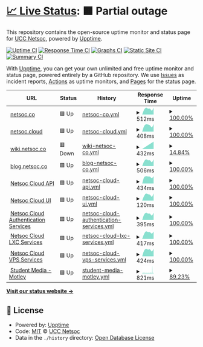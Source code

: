 # [📈 Live Status](https://status1.netsoc.co): <!--live status--> **🟧 Partial outage**

This repository contains the open-source uptime monitor and status page for [UCC Netsoc](http://netsoc.co/), powered by [Upptime](https://github.com/upptime/upptime).

[![Uptime CI](https://github.com/uccnetsoc/upptime/workflows/Uptime%20CI/badge.svg)](https://github.com/uccnetsoc/upptime/actions?query=workflow%3A%22Uptime+CI%22)
[![Response Time CI](https://github.com/uccnetsoc/upptime/workflows/Response%20Time%20CI/badge.svg)](https://github.com/uccnetsoc/upptime/actions?query=workflow%3A%22Response+Time+CI%22)
[![Graphs CI](https://github.com/uccnetsoc/upptime/workflows/Graphs%20CI/badge.svg)](https://github.com/uccnetsoc/upptime/actions?query=workflow%3A%22Graphs+CI%22)
[![Static Site CI](https://github.com/uccnetsoc/upptime/workflows/Static%20Site%20CI/badge.svg)](https://github.com/uccnetsoc/upptime/actions?query=workflow%3A%22Static+Site+CI%22)
[![Summary CI](https://github.com/uccnetsoc/upptime/workflows/Summary%20CI/badge.svg)](https://github.com/uccnetsoc/upptime/actions?query=workflow%3A%22Summary+CI%22)

With [Upptime](https://upptime.js.org), you can get your own unlimited and free uptime monitor and status page, powered entirely by a GitHub repository. We use [Issues](https://github.com/uccnetsoc/upptime/issues) as incident reports, [Actions](https://github.com/uccnetsoc/upptime/actions) as uptime monitors, and [Pages](https://status1.netsoc.co) for the status page.

<!--start: status pages-->
<!-- This summary is generated by Upptime (https://github.com/upptime/upptime) -->
<!-- Do not edit this manually, your changes will be overwritten -->
<!-- prettier-ignore -->
| URL | Status | History | Response Time | Uptime |
| --- | ------ | ------- | ------------- | ------ |
| <img alt="" src="https://icons.duckduckgo.com/ip3/netsoc.co.ico" height="13"> [netsoc.co](https://netsoc.co) | 🟩 Up | [netsoc-co.yml](https://github.com/UCCNetsoc/upptime/commits/HEAD/history/netsoc-co.yml) | <details><summary><img alt="Response time graph" src="./graphs/netsoc-co/response-time-week.png" height="20"> 512ms</summary><br><a href="https://status.netsoc.co/history/netsoc-co"><img alt="Response time 467" src="https://img.shields.io/endpoint?url=https%3A%2F%2Fraw.githubusercontent.com%2FUCCNetsoc%2Fupptime%2FHEAD%2Fapi%2Fnetsoc-co%2Fresponse-time.json"></a><br><a href="https://status.netsoc.co/history/netsoc-co"><img alt="24-hour response time 613" src="https://img.shields.io/endpoint?url=https%3A%2F%2Fraw.githubusercontent.com%2FUCCNetsoc%2Fupptime%2FHEAD%2Fapi%2Fnetsoc-co%2Fresponse-time-day.json"></a><br><a href="https://status.netsoc.co/history/netsoc-co"><img alt="7-day response time 512" src="https://img.shields.io/endpoint?url=https%3A%2F%2Fraw.githubusercontent.com%2FUCCNetsoc%2Fupptime%2FHEAD%2Fapi%2Fnetsoc-co%2Fresponse-time-week.json"></a><br><a href="https://status.netsoc.co/history/netsoc-co"><img alt="30-day response time 449" src="https://img.shields.io/endpoint?url=https%3A%2F%2Fraw.githubusercontent.com%2FUCCNetsoc%2Fupptime%2FHEAD%2Fapi%2Fnetsoc-co%2Fresponse-time-month.json"></a><br><a href="https://status.netsoc.co/history/netsoc-co"><img alt="1-year response time 453" src="https://img.shields.io/endpoint?url=https%3A%2F%2Fraw.githubusercontent.com%2FUCCNetsoc%2Fupptime%2FHEAD%2Fapi%2Fnetsoc-co%2Fresponse-time-year.json"></a></details> | <details><summary><a href="https://status.netsoc.co/history/netsoc-co">100.00%</a></summary><a href="https://status.netsoc.co/history/netsoc-co"><img alt="All-time uptime 99.98%" src="https://img.shields.io/endpoint?url=https%3A%2F%2Fraw.githubusercontent.com%2FUCCNetsoc%2Fupptime%2FHEAD%2Fapi%2Fnetsoc-co%2Fuptime.json"></a><br><a href="https://status.netsoc.co/history/netsoc-co"><img alt="24-hour uptime 100.00%" src="https://img.shields.io/endpoint?url=https%3A%2F%2Fraw.githubusercontent.com%2FUCCNetsoc%2Fupptime%2FHEAD%2Fapi%2Fnetsoc-co%2Fuptime-day.json"></a><br><a href="https://status.netsoc.co/history/netsoc-co"><img alt="7-day uptime 100.00%" src="https://img.shields.io/endpoint?url=https%3A%2F%2Fraw.githubusercontent.com%2FUCCNetsoc%2Fupptime%2FHEAD%2Fapi%2Fnetsoc-co%2Fuptime-week.json"></a><br><a href="https://status.netsoc.co/history/netsoc-co"><img alt="30-day uptime 100.00%" src="https://img.shields.io/endpoint?url=https%3A%2F%2Fraw.githubusercontent.com%2FUCCNetsoc%2Fupptime%2FHEAD%2Fapi%2Fnetsoc-co%2Fuptime-month.json"></a><br><a href="https://status.netsoc.co/history/netsoc-co"><img alt="1-year uptime 100.00%" src="https://img.shields.io/endpoint?url=https%3A%2F%2Fraw.githubusercontent.com%2FUCCNetsoc%2Fupptime%2FHEAD%2Fapi%2Fnetsoc-co%2Fuptime-year.json"></a></details>
| <img alt="" src="https://icons.duckduckgo.com/ip3/netsoc.cloud.ico" height="13"> [netsoc.cloud](https://netsoc.cloud) | 🟩 Up | [netsoc-cloud.yml](https://github.com/UCCNetsoc/upptime/commits/HEAD/history/netsoc-cloud.yml) | <details><summary><img alt="Response time graph" src="./graphs/netsoc-cloud/response-time-week.png" height="20"> 408ms</summary><br><a href="https://status.netsoc.co/history/netsoc-cloud"><img alt="Response time 424" src="https://img.shields.io/endpoint?url=https%3A%2F%2Fraw.githubusercontent.com%2FUCCNetsoc%2Fupptime%2FHEAD%2Fapi%2Fnetsoc-cloud%2Fresponse-time.json"></a><br><a href="https://status.netsoc.co/history/netsoc-cloud"><img alt="24-hour response time 479" src="https://img.shields.io/endpoint?url=https%3A%2F%2Fraw.githubusercontent.com%2FUCCNetsoc%2Fupptime%2FHEAD%2Fapi%2Fnetsoc-cloud%2Fresponse-time-day.json"></a><br><a href="https://status.netsoc.co/history/netsoc-cloud"><img alt="7-day response time 408" src="https://img.shields.io/endpoint?url=https%3A%2F%2Fraw.githubusercontent.com%2FUCCNetsoc%2Fupptime%2FHEAD%2Fapi%2Fnetsoc-cloud%2Fresponse-time-week.json"></a><br><a href="https://status.netsoc.co/history/netsoc-cloud"><img alt="30-day response time 668" src="https://img.shields.io/endpoint?url=https%3A%2F%2Fraw.githubusercontent.com%2FUCCNetsoc%2Fupptime%2FHEAD%2Fapi%2Fnetsoc-cloud%2Fresponse-time-month.json"></a><br><a href="https://status.netsoc.co/history/netsoc-cloud"><img alt="1-year response time 440" src="https://img.shields.io/endpoint?url=https%3A%2F%2Fraw.githubusercontent.com%2FUCCNetsoc%2Fupptime%2FHEAD%2Fapi%2Fnetsoc-cloud%2Fresponse-time-year.json"></a></details> | <details><summary><a href="https://status.netsoc.co/history/netsoc-cloud">100.00%</a></summary><a href="https://status.netsoc.co/history/netsoc-cloud"><img alt="All-time uptime 99.98%" src="https://img.shields.io/endpoint?url=https%3A%2F%2Fraw.githubusercontent.com%2FUCCNetsoc%2Fupptime%2FHEAD%2Fapi%2Fnetsoc-cloud%2Fuptime.json"></a><br><a href="https://status.netsoc.co/history/netsoc-cloud"><img alt="24-hour uptime 100.00%" src="https://img.shields.io/endpoint?url=https%3A%2F%2Fraw.githubusercontent.com%2FUCCNetsoc%2Fupptime%2FHEAD%2Fapi%2Fnetsoc-cloud%2Fuptime-day.json"></a><br><a href="https://status.netsoc.co/history/netsoc-cloud"><img alt="7-day uptime 100.00%" src="https://img.shields.io/endpoint?url=https%3A%2F%2Fraw.githubusercontent.com%2FUCCNetsoc%2Fupptime%2FHEAD%2Fapi%2Fnetsoc-cloud%2Fuptime-week.json"></a><br><a href="https://status.netsoc.co/history/netsoc-cloud"><img alt="30-day uptime 100.00%" src="https://img.shields.io/endpoint?url=https%3A%2F%2Fraw.githubusercontent.com%2FUCCNetsoc%2Fupptime%2FHEAD%2Fapi%2Fnetsoc-cloud%2Fuptime-month.json"></a><br><a href="https://status.netsoc.co/history/netsoc-cloud"><img alt="1-year uptime 100.00%" src="https://img.shields.io/endpoint?url=https%3A%2F%2Fraw.githubusercontent.com%2FUCCNetsoc%2Fupptime%2FHEAD%2Fapi%2Fnetsoc-cloud%2Fuptime-year.json"></a></details>
| <img alt="" src="https://icons.duckduckgo.com/ip3/wiki.netsoc.co.ico" height="13"> [wiki.netsoc.co](https://wiki.netsoc.co) | 🟥 Down | [wiki-netsoc-co.yml](https://github.com/UCCNetsoc/upptime/commits/HEAD/history/wiki-netsoc-co.yml) | <details><summary><img alt="Response time graph" src="./graphs/wiki-netsoc-co/response-time-week.png" height="20"> 432ms</summary><br><a href="https://status.netsoc.co/history/wiki-netsoc-co"><img alt="Response time 464" src="https://img.shields.io/endpoint?url=https%3A%2F%2Fraw.githubusercontent.com%2FUCCNetsoc%2Fupptime%2FHEAD%2Fapi%2Fwiki-netsoc-co%2Fresponse-time.json"></a><br><a href="https://status.netsoc.co/history/wiki-netsoc-co"><img alt="24-hour response time 0" src="https://img.shields.io/endpoint?url=https%3A%2F%2Fraw.githubusercontent.com%2FUCCNetsoc%2Fupptime%2FHEAD%2Fapi%2Fwiki-netsoc-co%2Fresponse-time-day.json"></a><br><a href="https://status.netsoc.co/history/wiki-netsoc-co"><img alt="7-day response time 432" src="https://img.shields.io/endpoint?url=https%3A%2F%2Fraw.githubusercontent.com%2FUCCNetsoc%2Fupptime%2FHEAD%2Fapi%2Fwiki-netsoc-co%2Fresponse-time-week.json"></a><br><a href="https://status.netsoc.co/history/wiki-netsoc-co"><img alt="30-day response time 447" src="https://img.shields.io/endpoint?url=https%3A%2F%2Fraw.githubusercontent.com%2FUCCNetsoc%2Fupptime%2FHEAD%2Fapi%2Fwiki-netsoc-co%2Fresponse-time-month.json"></a><br><a href="https://status.netsoc.co/history/wiki-netsoc-co"><img alt="1-year response time 458" src="https://img.shields.io/endpoint?url=https%3A%2F%2Fraw.githubusercontent.com%2FUCCNetsoc%2Fupptime%2FHEAD%2Fapi%2Fwiki-netsoc-co%2Fresponse-time-year.json"></a></details> | <details><summary><a href="https://status.netsoc.co/history/wiki-netsoc-co">14.84%</a></summary><a href="https://status.netsoc.co/history/wiki-netsoc-co"><img alt="All-time uptime 85.09%" src="https://img.shields.io/endpoint?url=https%3A%2F%2Fraw.githubusercontent.com%2FUCCNetsoc%2Fupptime%2FHEAD%2Fapi%2Fwiki-netsoc-co%2Fuptime.json"></a><br><a href="https://status.netsoc.co/history/wiki-netsoc-co"><img alt="24-hour uptime 0.00%" src="https://img.shields.io/endpoint?url=https%3A%2F%2Fraw.githubusercontent.com%2FUCCNetsoc%2Fupptime%2FHEAD%2Fapi%2Fwiki-netsoc-co%2Fuptime-day.json"></a><br><a href="https://status.netsoc.co/history/wiki-netsoc-co"><img alt="7-day uptime 14.84%" src="https://img.shields.io/endpoint?url=https%3A%2F%2Fraw.githubusercontent.com%2FUCCNetsoc%2Fupptime%2FHEAD%2Fapi%2Fwiki-netsoc-co%2Fuptime-week.json"></a><br><a href="https://status.netsoc.co/history/wiki-netsoc-co"><img alt="30-day uptime 67.80%" src="https://img.shields.io/endpoint?url=https%3A%2F%2Fraw.githubusercontent.com%2FUCCNetsoc%2Fupptime%2FHEAD%2Fapi%2Fwiki-netsoc-co%2Fuptime-month.json"></a><br><a href="https://status.netsoc.co/history/wiki-netsoc-co"><img alt="1-year uptime 76.94%" src="https://img.shields.io/endpoint?url=https%3A%2F%2Fraw.githubusercontent.com%2FUCCNetsoc%2Fupptime%2FHEAD%2Fapi%2Fwiki-netsoc-co%2Fuptime-year.json"></a></details>
| <img alt="" src="https://icons.duckduckgo.com/ip3/blog.netsoc.co.ico" height="13"> [blog.netsoc.co](https://blog.netsoc.co) | 🟩 Up | [blog-netsoc-co.yml](https://github.com/UCCNetsoc/upptime/commits/HEAD/history/blog-netsoc-co.yml) | <details><summary><img alt="Response time graph" src="./graphs/blog-netsoc-co/response-time-week.png" height="20"> 506ms</summary><br><a href="https://status.netsoc.co/history/blog-netsoc-co"><img alt="Response time 770" src="https://img.shields.io/endpoint?url=https%3A%2F%2Fraw.githubusercontent.com%2FUCCNetsoc%2Fupptime%2FHEAD%2Fapi%2Fblog-netsoc-co%2Fresponse-time.json"></a><br><a href="https://status.netsoc.co/history/blog-netsoc-co"><img alt="24-hour response time 601" src="https://img.shields.io/endpoint?url=https%3A%2F%2Fraw.githubusercontent.com%2FUCCNetsoc%2Fupptime%2FHEAD%2Fapi%2Fblog-netsoc-co%2Fresponse-time-day.json"></a><br><a href="https://status.netsoc.co/history/blog-netsoc-co"><img alt="7-day response time 506" src="https://img.shields.io/endpoint?url=https%3A%2F%2Fraw.githubusercontent.com%2FUCCNetsoc%2Fupptime%2FHEAD%2Fapi%2Fblog-netsoc-co%2Fresponse-time-week.json"></a><br><a href="https://status.netsoc.co/history/blog-netsoc-co"><img alt="30-day response time 454" src="https://img.shields.io/endpoint?url=https%3A%2F%2Fraw.githubusercontent.com%2FUCCNetsoc%2Fupptime%2FHEAD%2Fapi%2Fblog-netsoc-co%2Fresponse-time-month.json"></a><br><a href="https://status.netsoc.co/history/blog-netsoc-co"><img alt="1-year response time 832" src="https://img.shields.io/endpoint?url=https%3A%2F%2Fraw.githubusercontent.com%2FUCCNetsoc%2Fupptime%2FHEAD%2Fapi%2Fblog-netsoc-co%2Fresponse-time-year.json"></a></details> | <details><summary><a href="https://status.netsoc.co/history/blog-netsoc-co">100.00%</a></summary><a href="https://status.netsoc.co/history/blog-netsoc-co"><img alt="All-time uptime 93.77%" src="https://img.shields.io/endpoint?url=https%3A%2F%2Fraw.githubusercontent.com%2FUCCNetsoc%2Fupptime%2FHEAD%2Fapi%2Fblog-netsoc-co%2Fuptime.json"></a><br><a href="https://status.netsoc.co/history/blog-netsoc-co"><img alt="24-hour uptime 100.00%" src="https://img.shields.io/endpoint?url=https%3A%2F%2Fraw.githubusercontent.com%2FUCCNetsoc%2Fupptime%2FHEAD%2Fapi%2Fblog-netsoc-co%2Fuptime-day.json"></a><br><a href="https://status.netsoc.co/history/blog-netsoc-co"><img alt="7-day uptime 100.00%" src="https://img.shields.io/endpoint?url=https%3A%2F%2Fraw.githubusercontent.com%2FUCCNetsoc%2Fupptime%2FHEAD%2Fapi%2Fblog-netsoc-co%2Fuptime-week.json"></a><br><a href="https://status.netsoc.co/history/blog-netsoc-co"><img alt="30-day uptime 100.00%" src="https://img.shields.io/endpoint?url=https%3A%2F%2Fraw.githubusercontent.com%2FUCCNetsoc%2Fupptime%2FHEAD%2Fapi%2Fblog-netsoc-co%2Fuptime-month.json"></a><br><a href="https://status.netsoc.co/history/blog-netsoc-co"><img alt="1-year uptime 89.31%" src="https://img.shields.io/endpoint?url=https%3A%2F%2Fraw.githubusercontent.com%2FUCCNetsoc%2Fupptime%2FHEAD%2Fapi%2Fblog-netsoc-co%2Fuptime-year.json"></a></details>
| <img alt="" src="https://icons.duckduckgo.com/ip3/api.netsoc.cloud.ico" height="13"> [Netsoc Cloud API](https://api.netsoc.cloud/docs) | 🟩 Up | [netsoc-cloud-api.yml](https://github.com/UCCNetsoc/upptime/commits/HEAD/history/netsoc-cloud-api.yml) | <details><summary><img alt="Response time graph" src="./graphs/netsoc-cloud-api/response-time-week.png" height="20"> 434ms</summary><br><a href="https://status.netsoc.co/history/netsoc-cloud-api"><img alt="Response time 401" src="https://img.shields.io/endpoint?url=https%3A%2F%2Fraw.githubusercontent.com%2FUCCNetsoc%2Fupptime%2FHEAD%2Fapi%2Fnetsoc-cloud-api%2Fresponse-time.json"></a><br><a href="https://status.netsoc.co/history/netsoc-cloud-api"><img alt="24-hour response time 471" src="https://img.shields.io/endpoint?url=https%3A%2F%2Fraw.githubusercontent.com%2FUCCNetsoc%2Fupptime%2FHEAD%2Fapi%2Fnetsoc-cloud-api%2Fresponse-time-day.json"></a><br><a href="https://status.netsoc.co/history/netsoc-cloud-api"><img alt="7-day response time 434" src="https://img.shields.io/endpoint?url=https%3A%2F%2Fraw.githubusercontent.com%2FUCCNetsoc%2Fupptime%2FHEAD%2Fapi%2Fnetsoc-cloud-api%2Fresponse-time-week.json"></a><br><a href="https://status.netsoc.co/history/netsoc-cloud-api"><img alt="30-day response time 384" src="https://img.shields.io/endpoint?url=https%3A%2F%2Fraw.githubusercontent.com%2FUCCNetsoc%2Fupptime%2FHEAD%2Fapi%2Fnetsoc-cloud-api%2Fresponse-time-month.json"></a><br><a href="https://status.netsoc.co/history/netsoc-cloud-api"><img alt="1-year response time 399" src="https://img.shields.io/endpoint?url=https%3A%2F%2Fraw.githubusercontent.com%2FUCCNetsoc%2Fupptime%2FHEAD%2Fapi%2Fnetsoc-cloud-api%2Fresponse-time-year.json"></a></details> | <details><summary><a href="https://status.netsoc.co/history/netsoc-cloud-api">100.00%</a></summary><a href="https://status.netsoc.co/history/netsoc-cloud-api"><img alt="All-time uptime 99.69%" src="https://img.shields.io/endpoint?url=https%3A%2F%2Fraw.githubusercontent.com%2FUCCNetsoc%2Fupptime%2FHEAD%2Fapi%2Fnetsoc-cloud-api%2Fuptime.json"></a><br><a href="https://status.netsoc.co/history/netsoc-cloud-api"><img alt="24-hour uptime 100.00%" src="https://img.shields.io/endpoint?url=https%3A%2F%2Fraw.githubusercontent.com%2FUCCNetsoc%2Fupptime%2FHEAD%2Fapi%2Fnetsoc-cloud-api%2Fuptime-day.json"></a><br><a href="https://status.netsoc.co/history/netsoc-cloud-api"><img alt="7-day uptime 100.00%" src="https://img.shields.io/endpoint?url=https%3A%2F%2Fraw.githubusercontent.com%2FUCCNetsoc%2Fupptime%2FHEAD%2Fapi%2Fnetsoc-cloud-api%2Fuptime-week.json"></a><br><a href="https://status.netsoc.co/history/netsoc-cloud-api"><img alt="30-day uptime 100.00%" src="https://img.shields.io/endpoint?url=https%3A%2F%2Fraw.githubusercontent.com%2FUCCNetsoc%2Fupptime%2FHEAD%2Fapi%2Fnetsoc-cloud-api%2Fuptime-month.json"></a><br><a href="https://status.netsoc.co/history/netsoc-cloud-api"><img alt="1-year uptime 99.49%" src="https://img.shields.io/endpoint?url=https%3A%2F%2Fraw.githubusercontent.com%2FUCCNetsoc%2Fupptime%2FHEAD%2Fapi%2Fnetsoc-cloud-api%2Fuptime-year.json"></a></details>
| <img alt="" src="https://icons.duckduckgo.com/ip3/netsoc.cloud.ico" height="13"> [Netsoc Cloud UI](https://netsoc.cloud) | 🟩 Up | [netsoc-cloud-ui.yml](https://github.com/UCCNetsoc/upptime/commits/HEAD/history/netsoc-cloud-ui.yml) | <details><summary><img alt="Response time graph" src="./graphs/netsoc-cloud-ui/response-time-week.png" height="20"> 120ms</summary><br><a href="https://status.netsoc.co/history/netsoc-cloud-ui"><img alt="Response time 115" src="https://img.shields.io/endpoint?url=https%3A%2F%2Fraw.githubusercontent.com%2FUCCNetsoc%2Fupptime%2FHEAD%2Fapi%2Fnetsoc-cloud-ui%2Fresponse-time.json"></a><br><a href="https://status.netsoc.co/history/netsoc-cloud-ui"><img alt="24-hour response time 145" src="https://img.shields.io/endpoint?url=https%3A%2F%2Fraw.githubusercontent.com%2FUCCNetsoc%2Fupptime%2FHEAD%2Fapi%2Fnetsoc-cloud-ui%2Fresponse-time-day.json"></a><br><a href="https://status.netsoc.co/history/netsoc-cloud-ui"><img alt="7-day response time 120" src="https://img.shields.io/endpoint?url=https%3A%2F%2Fraw.githubusercontent.com%2FUCCNetsoc%2Fupptime%2FHEAD%2Fapi%2Fnetsoc-cloud-ui%2Fresponse-time-week.json"></a><br><a href="https://status.netsoc.co/history/netsoc-cloud-ui"><img alt="30-day response time 161" src="https://img.shields.io/endpoint?url=https%3A%2F%2Fraw.githubusercontent.com%2FUCCNetsoc%2Fupptime%2FHEAD%2Fapi%2Fnetsoc-cloud-ui%2Fresponse-time-month.json"></a><br><a href="https://status.netsoc.co/history/netsoc-cloud-ui"><img alt="1-year response time 116" src="https://img.shields.io/endpoint?url=https%3A%2F%2Fraw.githubusercontent.com%2FUCCNetsoc%2Fupptime%2FHEAD%2Fapi%2Fnetsoc-cloud-ui%2Fresponse-time-year.json"></a></details> | <details><summary><a href="https://status.netsoc.co/history/netsoc-cloud-ui">100.00%</a></summary><a href="https://status.netsoc.co/history/netsoc-cloud-ui"><img alt="All-time uptime 99.98%" src="https://img.shields.io/endpoint?url=https%3A%2F%2Fraw.githubusercontent.com%2FUCCNetsoc%2Fupptime%2FHEAD%2Fapi%2Fnetsoc-cloud-ui%2Fuptime.json"></a><br><a href="https://status.netsoc.co/history/netsoc-cloud-ui"><img alt="24-hour uptime 100.00%" src="https://img.shields.io/endpoint?url=https%3A%2F%2Fraw.githubusercontent.com%2FUCCNetsoc%2Fupptime%2FHEAD%2Fapi%2Fnetsoc-cloud-ui%2Fuptime-day.json"></a><br><a href="https://status.netsoc.co/history/netsoc-cloud-ui"><img alt="7-day uptime 100.00%" src="https://img.shields.io/endpoint?url=https%3A%2F%2Fraw.githubusercontent.com%2FUCCNetsoc%2Fupptime%2FHEAD%2Fapi%2Fnetsoc-cloud-ui%2Fuptime-week.json"></a><br><a href="https://status.netsoc.co/history/netsoc-cloud-ui"><img alt="30-day uptime 100.00%" src="https://img.shields.io/endpoint?url=https%3A%2F%2Fraw.githubusercontent.com%2FUCCNetsoc%2Fupptime%2FHEAD%2Fapi%2Fnetsoc-cloud-ui%2Fuptime-month.json"></a><br><a href="https://status.netsoc.co/history/netsoc-cloud-ui"><img alt="1-year uptime 100.00%" src="https://img.shields.io/endpoint?url=https%3A%2F%2Fraw.githubusercontent.com%2FUCCNetsoc%2Fupptime%2FHEAD%2Fapi%2Fnetsoc-cloud-ui%2Fuptime-year.json"></a></details>
| <img alt="" src="https://icons.duckduckgo.com/ip3/keycloak.netsoc.co.ico" height="13"> [Netsoc Cloud Authentication Services](https://keycloak.netsoc.co) | 🟩 Up | [netsoc-cloud-authentication-services.yml](https://github.com/UCCNetsoc/upptime/commits/HEAD/history/netsoc-cloud-authentication-services.yml) | <details><summary><img alt="Response time graph" src="./graphs/netsoc-cloud-authentication-services/response-time-week.png" height="20"> 395ms</summary><br><a href="https://status.netsoc.co/history/netsoc-cloud-authentication-services"><img alt="Response time 392" src="https://img.shields.io/endpoint?url=https%3A%2F%2Fraw.githubusercontent.com%2FUCCNetsoc%2Fupptime%2FHEAD%2Fapi%2Fnetsoc-cloud-authentication-services%2Fresponse-time.json"></a><br><a href="https://status.netsoc.co/history/netsoc-cloud-authentication-services"><img alt="24-hour response time 463" src="https://img.shields.io/endpoint?url=https%3A%2F%2Fraw.githubusercontent.com%2FUCCNetsoc%2Fupptime%2FHEAD%2Fapi%2Fnetsoc-cloud-authentication-services%2Fresponse-time-day.json"></a><br><a href="https://status.netsoc.co/history/netsoc-cloud-authentication-services"><img alt="7-day response time 395" src="https://img.shields.io/endpoint?url=https%3A%2F%2Fraw.githubusercontent.com%2FUCCNetsoc%2Fupptime%2FHEAD%2Fapi%2Fnetsoc-cloud-authentication-services%2Fresponse-time-week.json"></a><br><a href="https://status.netsoc.co/history/netsoc-cloud-authentication-services"><img alt="30-day response time 355" src="https://img.shields.io/endpoint?url=https%3A%2F%2Fraw.githubusercontent.com%2FUCCNetsoc%2Fupptime%2FHEAD%2Fapi%2Fnetsoc-cloud-authentication-services%2Fresponse-time-month.json"></a><br><a href="https://status.netsoc.co/history/netsoc-cloud-authentication-services"><img alt="1-year response time 396" src="https://img.shields.io/endpoint?url=https%3A%2F%2Fraw.githubusercontent.com%2FUCCNetsoc%2Fupptime%2FHEAD%2Fapi%2Fnetsoc-cloud-authentication-services%2Fresponse-time-year.json"></a></details> | <details><summary><a href="https://status.netsoc.co/history/netsoc-cloud-authentication-services">100.00%</a></summary><a href="https://status.netsoc.co/history/netsoc-cloud-authentication-services"><img alt="All-time uptime 99.34%" src="https://img.shields.io/endpoint?url=https%3A%2F%2Fraw.githubusercontent.com%2FUCCNetsoc%2Fupptime%2FHEAD%2Fapi%2Fnetsoc-cloud-authentication-services%2Fuptime.json"></a><br><a href="https://status.netsoc.co/history/netsoc-cloud-authentication-services"><img alt="24-hour uptime 100.00%" src="https://img.shields.io/endpoint?url=https%3A%2F%2Fraw.githubusercontent.com%2FUCCNetsoc%2Fupptime%2FHEAD%2Fapi%2Fnetsoc-cloud-authentication-services%2Fuptime-day.json"></a><br><a href="https://status.netsoc.co/history/netsoc-cloud-authentication-services"><img alt="7-day uptime 100.00%" src="https://img.shields.io/endpoint?url=https%3A%2F%2Fraw.githubusercontent.com%2FUCCNetsoc%2Fupptime%2FHEAD%2Fapi%2Fnetsoc-cloud-authentication-services%2Fuptime-week.json"></a><br><a href="https://status.netsoc.co/history/netsoc-cloud-authentication-services"><img alt="30-day uptime 99.61%" src="https://img.shields.io/endpoint?url=https%3A%2F%2Fraw.githubusercontent.com%2FUCCNetsoc%2Fupptime%2FHEAD%2Fapi%2Fnetsoc-cloud-authentication-services%2Fuptime-month.json"></a><br><a href="https://status.netsoc.co/history/netsoc-cloud-authentication-services"><img alt="1-year uptime 98.91%" src="https://img.shields.io/endpoint?url=https%3A%2F%2Fraw.githubusercontent.com%2FUCCNetsoc%2Fupptime%2FHEAD%2Fapi%2Fnetsoc-cloud-authentication-services%2Fuptime-year.json"></a></details>
| <img alt="" src="https://icons.duckduckgo.com/ip3/whoami-lxc-thomas-container.netsoc.cloud.ico" height="13"> [Netsoc Cloud LXC Services](https://whoami-lxc-thomas-container.netsoc.cloud) | 🟩 Up | [netsoc-cloud-lxc-services.yml](https://github.com/UCCNetsoc/upptime/commits/HEAD/history/netsoc-cloud-lxc-services.yml) | <details><summary><img alt="Response time graph" src="./graphs/netsoc-cloud-lxc-services/response-time-week.png" height="20"> 417ms</summary><br><a href="https://status.netsoc.co/history/netsoc-cloud-lxc-services"><img alt="Response time 507" src="https://img.shields.io/endpoint?url=https%3A%2F%2Fraw.githubusercontent.com%2FUCCNetsoc%2Fupptime%2FHEAD%2Fapi%2Fnetsoc-cloud-lxc-services%2Fresponse-time.json"></a><br><a href="https://status.netsoc.co/history/netsoc-cloud-lxc-services"><img alt="24-hour response time 469" src="https://img.shields.io/endpoint?url=https%3A%2F%2Fraw.githubusercontent.com%2FUCCNetsoc%2Fupptime%2FHEAD%2Fapi%2Fnetsoc-cloud-lxc-services%2Fresponse-time-day.json"></a><br><a href="https://status.netsoc.co/history/netsoc-cloud-lxc-services"><img alt="7-day response time 417" src="https://img.shields.io/endpoint?url=https%3A%2F%2Fraw.githubusercontent.com%2FUCCNetsoc%2Fupptime%2FHEAD%2Fapi%2Fnetsoc-cloud-lxc-services%2Fresponse-time-week.json"></a><br><a href="https://status.netsoc.co/history/netsoc-cloud-lxc-services"><img alt="30-day response time 390" src="https://img.shields.io/endpoint?url=https%3A%2F%2Fraw.githubusercontent.com%2FUCCNetsoc%2Fupptime%2FHEAD%2Fapi%2Fnetsoc-cloud-lxc-services%2Fresponse-time-month.json"></a><br><a href="https://status.netsoc.co/history/netsoc-cloud-lxc-services"><img alt="1-year response time 539" src="https://img.shields.io/endpoint?url=https%3A%2F%2Fraw.githubusercontent.com%2FUCCNetsoc%2Fupptime%2FHEAD%2Fapi%2Fnetsoc-cloud-lxc-services%2Fresponse-time-year.json"></a></details> | <details><summary><a href="https://status.netsoc.co/history/netsoc-cloud-lxc-services">100.00%</a></summary><a href="https://status.netsoc.co/history/netsoc-cloud-lxc-services"><img alt="All-time uptime 96.29%" src="https://img.shields.io/endpoint?url=https%3A%2F%2Fraw.githubusercontent.com%2FUCCNetsoc%2Fupptime%2FHEAD%2Fapi%2Fnetsoc-cloud-lxc-services%2Fuptime.json"></a><br><a href="https://status.netsoc.co/history/netsoc-cloud-lxc-services"><img alt="24-hour uptime 100.00%" src="https://img.shields.io/endpoint?url=https%3A%2F%2Fraw.githubusercontent.com%2FUCCNetsoc%2Fupptime%2FHEAD%2Fapi%2Fnetsoc-cloud-lxc-services%2Fuptime-day.json"></a><br><a href="https://status.netsoc.co/history/netsoc-cloud-lxc-services"><img alt="7-day uptime 100.00%" src="https://img.shields.io/endpoint?url=https%3A%2F%2Fraw.githubusercontent.com%2FUCCNetsoc%2Fupptime%2FHEAD%2Fapi%2Fnetsoc-cloud-lxc-services%2Fuptime-week.json"></a><br><a href="https://status.netsoc.co/history/netsoc-cloud-lxc-services"><img alt="30-day uptime 100.00%" src="https://img.shields.io/endpoint?url=https%3A%2F%2Fraw.githubusercontent.com%2FUCCNetsoc%2Fupptime%2FHEAD%2Fapi%2Fnetsoc-cloud-lxc-services%2Fuptime-month.json"></a><br><a href="https://status.netsoc.co/history/netsoc-cloud-lxc-services"><img alt="1-year uptime 93.63%" src="https://img.shields.io/endpoint?url=https%3A%2F%2Fraw.githubusercontent.com%2FUCCNetsoc%2Fupptime%2FHEAD%2Fapi%2Fnetsoc-cloud-lxc-services%2Fuptime-year.json"></a></details>
| <img alt="" src="https://icons.duckduckgo.com/ip3/whoami-vps-thomas-vps.netsoc.cloud.ico" height="13"> [Netsoc Cloud VPS Services](https://whoami-vps-thomas-vps.netsoc.cloud) | 🟩 Up | [netsoc-cloud-vps-services.yml](https://github.com/UCCNetsoc/upptime/commits/HEAD/history/netsoc-cloud-vps-services.yml) | <details><summary><img alt="Response time graph" src="./graphs/netsoc-cloud-vps-services/response-time-week.png" height="20"> 424ms</summary><br><a href="https://status.netsoc.co/history/netsoc-cloud-vps-services"><img alt="Response time 2590" src="https://img.shields.io/endpoint?url=https%3A%2F%2Fraw.githubusercontent.com%2FUCCNetsoc%2Fupptime%2FHEAD%2Fapi%2Fnetsoc-cloud-vps-services%2Fresponse-time.json"></a><br><a href="https://status.netsoc.co/history/netsoc-cloud-vps-services"><img alt="24-hour response time 483" src="https://img.shields.io/endpoint?url=https%3A%2F%2Fraw.githubusercontent.com%2FUCCNetsoc%2Fupptime%2FHEAD%2Fapi%2Fnetsoc-cloud-vps-services%2Fresponse-time-day.json"></a><br><a href="https://status.netsoc.co/history/netsoc-cloud-vps-services"><img alt="7-day response time 424" src="https://img.shields.io/endpoint?url=https%3A%2F%2Fraw.githubusercontent.com%2FUCCNetsoc%2Fupptime%2FHEAD%2Fapi%2Fnetsoc-cloud-vps-services%2Fresponse-time-week.json"></a><br><a href="https://status.netsoc.co/history/netsoc-cloud-vps-services"><img alt="30-day response time 397" src="https://img.shields.io/endpoint?url=https%3A%2F%2Fraw.githubusercontent.com%2FUCCNetsoc%2Fupptime%2FHEAD%2Fapi%2Fnetsoc-cloud-vps-services%2Fresponse-time-month.json"></a><br><a href="https://status.netsoc.co/history/netsoc-cloud-vps-services"><img alt="1-year response time 3080" src="https://img.shields.io/endpoint?url=https%3A%2F%2Fraw.githubusercontent.com%2FUCCNetsoc%2Fupptime%2FHEAD%2Fapi%2Fnetsoc-cloud-vps-services%2Fresponse-time-year.json"></a></details> | <details><summary><a href="https://status.netsoc.co/history/netsoc-cloud-vps-services">100.00%</a></summary><a href="https://status.netsoc.co/history/netsoc-cloud-vps-services"><img alt="All-time uptime 53.91%" src="https://img.shields.io/endpoint?url=https%3A%2F%2Fraw.githubusercontent.com%2FUCCNetsoc%2Fupptime%2FHEAD%2Fapi%2Fnetsoc-cloud-vps-services%2Fuptime.json"></a><br><a href="https://status.netsoc.co/history/netsoc-cloud-vps-services"><img alt="24-hour uptime 100.00%" src="https://img.shields.io/endpoint?url=https%3A%2F%2Fraw.githubusercontent.com%2FUCCNetsoc%2Fupptime%2FHEAD%2Fapi%2Fnetsoc-cloud-vps-services%2Fuptime-day.json"></a><br><a href="https://status.netsoc.co/history/netsoc-cloud-vps-services"><img alt="7-day uptime 100.00%" src="https://img.shields.io/endpoint?url=https%3A%2F%2Fraw.githubusercontent.com%2FUCCNetsoc%2Fupptime%2FHEAD%2Fapi%2Fnetsoc-cloud-vps-services%2Fuptime-week.json"></a><br><a href="https://status.netsoc.co/history/netsoc-cloud-vps-services"><img alt="30-day uptime 100.00%" src="https://img.shields.io/endpoint?url=https%3A%2F%2Fraw.githubusercontent.com%2FUCCNetsoc%2Fupptime%2FHEAD%2Fapi%2Fnetsoc-cloud-vps-services%2Fuptime-month.json"></a><br><a href="https://status.netsoc.co/history/netsoc-cloud-vps-services"><img alt="1-year uptime 27.86%" src="https://img.shields.io/endpoint?url=https%3A%2F%2Fraw.githubusercontent.com%2FUCCNetsoc%2Fupptime%2FHEAD%2Fapi%2Fnetsoc-cloud-vps-services%2Fuptime-year.json"></a></details>
| <img alt="" src="https://icons.duckduckgo.com/ip3/motley.ie.ico" height="13"> [Student Media - Motley](https://motley.ie) | 🟩 Up | [student-media-motley.yml](https://github.com/UCCNetsoc/upptime/commits/HEAD/history/student-media-motley.yml) | <details><summary><img alt="Response time graph" src="./graphs/student-media-motley/response-time-week.png" height="20"> 821ms</summary><br><a href="https://status.netsoc.co/history/student-media-motley"><img alt="Response time 801" src="https://img.shields.io/endpoint?url=https%3A%2F%2Fraw.githubusercontent.com%2FUCCNetsoc%2Fupptime%2FHEAD%2Fapi%2Fstudent-media-motley%2Fresponse-time.json"></a><br><a href="https://status.netsoc.co/history/student-media-motley"><img alt="24-hour response time 2150" src="https://img.shields.io/endpoint?url=https%3A%2F%2Fraw.githubusercontent.com%2FUCCNetsoc%2Fupptime%2FHEAD%2Fapi%2Fstudent-media-motley%2Fresponse-time-day.json"></a><br><a href="https://status.netsoc.co/history/student-media-motley"><img alt="7-day response time 821" src="https://img.shields.io/endpoint?url=https%3A%2F%2Fraw.githubusercontent.com%2FUCCNetsoc%2Fupptime%2FHEAD%2Fapi%2Fstudent-media-motley%2Fresponse-time-week.json"></a><br><a href="https://status.netsoc.co/history/student-media-motley"><img alt="30-day response time 652" src="https://img.shields.io/endpoint?url=https%3A%2F%2Fraw.githubusercontent.com%2FUCCNetsoc%2Fupptime%2FHEAD%2Fapi%2Fstudent-media-motley%2Fresponse-time-month.json"></a><br><a href="https://status.netsoc.co/history/student-media-motley"><img alt="1-year response time 727" src="https://img.shields.io/endpoint?url=https%3A%2F%2Fraw.githubusercontent.com%2FUCCNetsoc%2Fupptime%2FHEAD%2Fapi%2Fstudent-media-motley%2Fresponse-time-year.json"></a></details> | <details><summary><a href="https://status.netsoc.co/history/student-media-motley">89.23%</a></summary><a href="https://status.netsoc.co/history/student-media-motley"><img alt="All-time uptime 99.70%" src="https://img.shields.io/endpoint?url=https%3A%2F%2Fraw.githubusercontent.com%2FUCCNetsoc%2Fupptime%2FHEAD%2Fapi%2Fstudent-media-motley%2Fuptime.json"></a><br><a href="https://status.netsoc.co/history/student-media-motley"><img alt="24-hour uptime 89.66%" src="https://img.shields.io/endpoint?url=https%3A%2F%2Fraw.githubusercontent.com%2FUCCNetsoc%2Fupptime%2FHEAD%2Fapi%2Fstudent-media-motley%2Fuptime-day.json"></a><br><a href="https://status.netsoc.co/history/student-media-motley"><img alt="7-day uptime 89.23%" src="https://img.shields.io/endpoint?url=https%3A%2F%2Fraw.githubusercontent.com%2FUCCNetsoc%2Fupptime%2FHEAD%2Fapi%2Fstudent-media-motley%2Fuptime-week.json"></a><br><a href="https://status.netsoc.co/history/student-media-motley"><img alt="30-day uptime 93.89%" src="https://img.shields.io/endpoint?url=https%3A%2F%2Fraw.githubusercontent.com%2FUCCNetsoc%2Fupptime%2FHEAD%2Fapi%2Fstudent-media-motley%2Fuptime-month.json"></a><br><a href="https://status.netsoc.co/history/student-media-motley"><img alt="1-year uptime 99.49%" src="https://img.shields.io/endpoint?url=https%3A%2F%2Fraw.githubusercontent.com%2FUCCNetsoc%2Fupptime%2FHEAD%2Fapi%2Fstudent-media-motley%2Fuptime-year.json"></a></details>

<!--end: status pages-->

[**Visit our status website →**](https://status1.netsoc.co)

## 📄 License

- Powered by: [Upptime](https://github.com/upptime/upptime)
- Code: [MIT](./LICENSE) © [UCC Netsoc](http://netsoc.co/)
- Data in the `./history` directory: [Open Database License](https://opendatacommons.org/licenses/odbl/1-0/)
